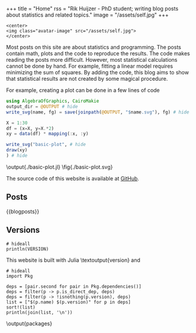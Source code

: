 +++
title = "Home"
rss = "Rik Huijzer - PhD student; writing blog posts about statistics and related topics."
image = "/assets/self.jpg"
+++

~~~
<center>
<img class="avatar-image" src="/assets/self.jpg">
</center>
~~~

Most posts on this site are about statistics and programming.
The posts contain math, plots and the code to reproduce the results.
The code makes reading the posts more difficult.
However, most statistical calculations cannot be done by hand.
For example, fitting a linear model requires minimizing the sum of squares.
By adding the code, this blog aims to show that statistical results are not created by some magical procedure.

For example, creating a plot can be done in a few lines of code

```julia:./basic-plot.jl
using AlgebraOfGraphics, CairoMakie
output_dir = @OUTPUT # hide
write_svg(name, fg) = save(joinpath(@OUTPUT, "$name.svg"), fg) # hide

X = 1:30
df = (x=X, y=X.*2)
xy = data(df) * mapping(:x, :y)

write_svg("basic-plot", # hide
draw(xy)
) # hide
```
\output{./basic-plot.jl}
\fig{./basic-plot.svg}

The source code of this website is available at [GitHub](https://github.com/rikhuijzer/huijzer.xyz).

## Posts

{{blogposts}}

## Versions

```julia:version
# hideall
println(VERSION)
```

This website is built with Julia \textoutput{version} and

```julia:packages
# hideall
import Pkg

deps = [pair.second for pair in Pkg.dependencies()]
deps = filter(p -> p.is_direct_dep, deps)
deps = filter(p -> !isnothing(p.version), deps)
list = ["$(p.name) $(p.version)" for p in deps]
sort!(list)
println(join(list, '\n'))
```
\output{packages}
